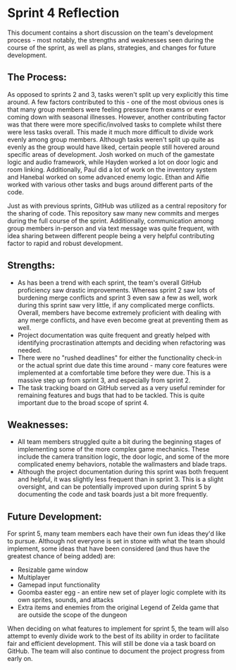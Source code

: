 # Sprint 4 Reflection

This document contains a short discussion on the team's development process - most notably, the strengths and weaknesses seen during the course of the sprint, as well as plans, strategies, and changes for future development.

## The Process:

As opposed to sprints 2 and 3, tasks weren't split up very explicitly this time around. A few factors contributed to this - one of the most obvious ones is that many group members were feeling pressure from exams or even coming down with seasonal illnesses. However, another contributing factor was that there were more specific/involved tasks to complete whilst there were less tasks overall. This made it much more difficult to divide work evenly among group members. Although tasks weren't split up quite as evenly as the group would have liked, certain people still hovered around specific areas of development. Josh worked on much of the gamestate logic and audio framework, while Hayden worked a lot on door logic and room linking. Additionally, Paul did a lot of work on the inventory system and Hanebal worked on some advanced enemy logic. Ethan and Alfie worked with various other tasks and bugs around different parts of the code.

Just as with previous sprints, GitHub was utilized as a central repository for the sharing of code. This repository saw many new commits and merges during the full course of the sprint. Additionally, communication among group members in-person and via text message was quite frequent, with idea sharing between different people being a very helpful contributing factor to rapid and robust development.

## Strengths:

- As has been a trend with each sprint, the team's overall GitHub proficiency saw drastic improvements. Whereas sprint 2 saw lots of burdening merge conflicts and sprint 3 even saw a few as well, work during this sprint saw very little, if any complicated merge conflicts. Overall, members have become extremely proficient with dealing with any merge conflicts, and have even become great at preventing them as well.
- Project documentation was quite frequent and greatly helped with identifying procrastination attempts and deciding when refactoring was needed.
- There were no "rushed deadlines" for either the functionality check-in or the actual sprint due date this time around - many core features were implemented at a comfortable time before they were due. This is a massive step up from sprint 3, and especially from sprint 2.
- The task tracking board on GitHub served as a very useful reminder for remaining features and bugs that had to be tackled. This is quite important due to the broad scope of sprint 4.

## Weaknesses:

- All team members struggled quite a bit during the beginning stages of implementing some of the more complex game mechanics. These include the camera transition logic, the door logic, and some of the more complicated enemy behaviors, notable the wallmasters and blade traps.
- Although the project documentation during this sprint was both frequent and helpful, it was slightly less frequent than in sprint 3. This is a slight oversight, and can be potentially improved upon during sprint 5 by documenting the code and task boards just a bit more frequently.

## Future Development:

For sprint 5, many team members each have their own fun ideas they'd like to pursue. Although not everyone is set in stone with what the team should implement, some ideas that have been considered (and thus have the greatest chance of being added) are:
- Resizable game window
- Multiplayer
- Gamepad input functionality
- Goomba easter egg - an entire new set of player logic complete with its own sprites, sounds, and attacks
- Extra items and enemies from the original Legend of Zelda game that are outside the scope of the dungeon

When deciding on what features to implement for sprint 5, the team will also attempt to evenly divide work to the best of its ability in order to facilitate fair and efficient development. This will still be done via a task board on GitHub. The team will also continue to document the project progress from early on.

